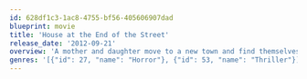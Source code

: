 ```yaml
---
id: 628df1c3-1ac8-4755-bf56-405606907dad
blueprint: movie
title: 'House at the End of the Street'
release_date: '2012-09-21'
overview: 'A mother and daughter move to a new town and find themselves living next door to a house where a young girl murdered her parents. When the daughter befriends the surviving son, she learns the story is far from over.'
genres: '[{"id": 27, "name": "Horror"}, {"id": 53, "name": "Thriller"}]'
---
```

